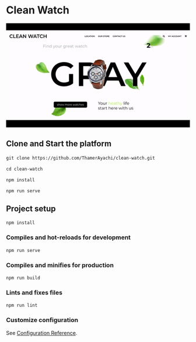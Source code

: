 # Clean Watch

<div align="center"><img src="./public/img/ezgif-1-abc3ea4994.gif" /></div>

## Clone and Start the platform

```
git clone https://github.com/ThamerAyachi/clean-watch.git
```

```
cd clean-watch
```

```
npm install
```

```
npm run serve
```

## Project setup

```
npm install
```

### Compiles and hot-reloads for development

```
npm run serve
```

### Compiles and minifies for production

```
npm run build
```

### Lints and fixes files

```
npm run lint
```

### Customize configuration

See [Configuration Reference](https://cli.vuejs.org/config/).
